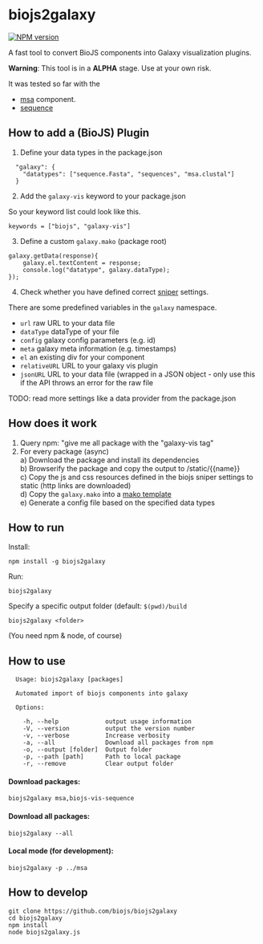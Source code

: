 biojs2galaxy
============

[![NPM version](http://img.shields.io/npm/v/biojs2galaxy.svg)](https://www.npmjs.org/package/biojs2galaxy)

A fast tool to convert BioJS components into Galaxy visualization plugins.

__Warning__: This tool is in a __ALPHA__ stage. Use at your own risk.

It was tested so far with the

* [msa](https://github.com/greenify/biojs-vis-msa) component.
* [sequence](https://github.com/ljgarcia/biojs-vis-sequence)

How to add a (BioJS) Plugin
--------------------


1) Define your data types in the package.json

```
  "galaxy": {
    "datatypes": ["sequence.Fasta", "sequences", "msa.clustal"]
  }
```

2) Add the `galaxy-vis` keyword to your package.json


So your keyword list could look like this.
```
keywords = ["biojs", "galaxy-vis"]
```

3) Define a custom `galaxy.mako` (package root)

```
galaxy.getData(response){
	galaxy.el.textContent = response;
	console.log("datatype", galaxy.dataType);
});
```

4) Check whether you have defined correct [sniper](https://github.com/biojs/biojs-sniper) settings.

There are some predefined variables in the `galaxy` namespace.

* `url` raw URL to your data file
* `dataType` dataType of your file
* `config` galaxy config parameters (e.g. id)
* `meta` galaxy meta information (e.g. timestamps)
* `el` an existing div for your component
* `relativeURL` URL to your galaxy vis plugin
* `jsonURL` URL to your data file (wrapped in a JSON object - only use this if the API throws an error for the raw file

TODO: read more settings like a data provider from the package.json 

How does it work
---------------

1) Query npm: "give me all package with the "galaxy-vis tag"  
2) For every package (async)  
a) Download the package and install its dependencies  
b) Browserify the package and copy the output to /static/{{name}}  
c) Copy the js and css resources defined in the biojs sniper settings to static (http links are downloaded)  
d) Copy the `galaxy.mako` into a [mako template](https://github.com/biojs/biojs-galaxy/blob/master/template/galaxy.mako)  
e) Generate a config file based on the specified data types  

How to run
-------------

Install:

```
npm install -g biojs2galaxy
```

Run:

```
biojs2galaxy
```

Specify a specific output folder (default: `$(pwd)/build`

```
biojs2galaxy <folder>
```

(You need npm & node, of course)

How to use
----------

```
  Usage: biojs2galaxy [packages]

  Automated import of biojs components into galaxy

  Options:

    -h, --help             output usage information
    -V, --version          output the version number
    -v, --verbose          Increase verbosity
    -a, --all              Download all packages from npm
    -o, --output [folder]  Output folder
    -p, --path [path]      Path to local package
    -r, --remove           Clear output folder
```

#### Download packages:

```
biojs2galaxy msa,biojs-vis-sequence
```

#### Download all packages:

```
biojs2galaxy --all
```

#### Local mode (for development):

```
biojs2galaxy -p ../msa
```

How to develop
-----------

```
git clone https://github.com/biojs/biojs2galaxy
cd biojs2galaxy
npm install
node biojs2galaxy.js
```
